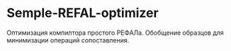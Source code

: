 Semple-REFAL-optimizer
======================

Оптимизация компилтора простого РЕФАЛа. 
Обобщение образцов для минимизации операций сопоставления.

